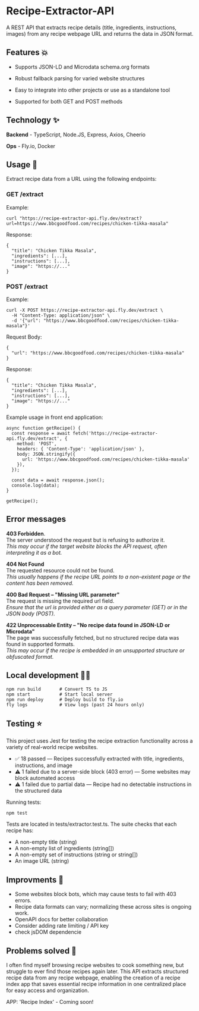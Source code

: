 # Recipe-Extractor-API

A REST API that extracts recipe details (title, ingredients, instructions, images) from any recipe webpage URL and returns the data in JSON format.


## Features 💥

- Supports JSON-LD and Microdata schema.org formats

- Robust fallback parsing for varied website structures

- Easy to integrate into other projects or use as a standalone tool

- Supported for both GET and POST methods


## Technology ✨ 

**Backend** - TypeScript, Node.JS, Express, Axios, Cheerio

**Ops** - Fly.io, Docker


## Usage 💫

Extract recipe data from a URL using the following endpoints:

### GET /extract

Example:
```
curl "https://recipe-extractor-api.fly.dev/extract?url=https://www.bbcgoodfood.com/recipes/chicken-tikka-masala"
```

Response:
```
{
  "title": "Chicken Tikka Masala",
  "ingredients": [...],
  "instructions": [...],
  "image": "https://..."
}
```

### POST /extract

Example:
```
curl -X POST https://recipe-extractor-api.fly.dev/extract \
  -H "Content-Type: application/json" \
  -d '{"url": "https://www.bbcgoodfood.com/recipes/chicken-tikka-masala"}'
```

Request Body:
```
{
  "url": "https://www.bbcgoodfood.com/recipes/chicken-tikka-masala"
}
```

Response:
```
{
  "title": "Chicken Tikka Masala",
  "ingredients": [...],
  "instructions": [...],
  "image": "https://..."
}
```

Example usage in front end application:
```
async function getRecipe() {
  const response = await fetch('https://recipe-extractor-api.fly.dev/extract', {
    method: 'POST',
    headers: { 'Content-Type': 'application/json' },
    body: JSON.stringify({
      url: 'https://www.bbcgoodfood.com/recipes/chicken-tikka-masala'
    }),
  });

  const data = await response.json();
  console.log(data);
}

getRecipe();
```


## Error messages

**403 Forbidden**.  
The server understood the request but is refusing to authorize it.  
_This may occur if the target website blocks the API request, often interpreting it as a bot._  

**404 Not Found**  
The requested resource could not be found.  
_This usually happens if the recipe URL points to a non-existent page or the content has been removed._  

**400 Bad Request – "Missing URL parameter"**  
The request is missing the required url field.  
_Ensure that the url is provided either as a query parameter (GET) or in the JSON body (POST)._  

**422 Unprocessable Entity – "No recipe data found in JSON-LD or Microdata"**  
The page was successfully fetched, but no structured recipe data was found in supported formats.  
_This may occur if the recipe is embedded in an unsupported structure or obfuscated format._  


## Local development 🧑‍🏭

```
npm run build       # Convert TS to JS 
npm start           # Start local server
npm run deploy      # Deploy build to fly.io
fly logs            # View logs (past 24 hours only)
```


## Testing ⭐

 This project uses Jest for testing the recipe extraction functionality across a variety of real-world recipe websites.

- ✅ 18 passed — Recipes successfully extracted with title, ingredients, instructions, and image
- ⚠️ 1 failed due to a server-side block (403 error) — Some websites may block automated access
- ⚠️ 1 failed due to partial data — Recipe had no detectable instructions in the structured data

Running tests:
```
npm test
```

Tests are located in tests/extractor.test.ts. The suite checks that each recipe has:

- A non-empty title (string)
- A non-empty list of ingredients (string[])
- A non-empty set of instructions (string or string[])
- An image URL (string)
 

## Improvments 🤔 
- Some websites block bots, which may cause tests to fail with 403 errors.
- Recipe data formats can vary; normalizing these across sites is ongoing work.
- OpenAPI docs for better collaboration
- Consider adding rate limiting / API key
- check jsDOM dependencie
  

## Problems solved 🎯

I often find myself browsing recipe websites to cook something new, but struggle to ever find those recipes again later. This API extracts structured recipe data from any recipe webpage, enabling the creation of a recipe index app that saves essential recipe information in one centralized place for easy access and organization.

APP: 'Recipe Index' - Coming soon!

